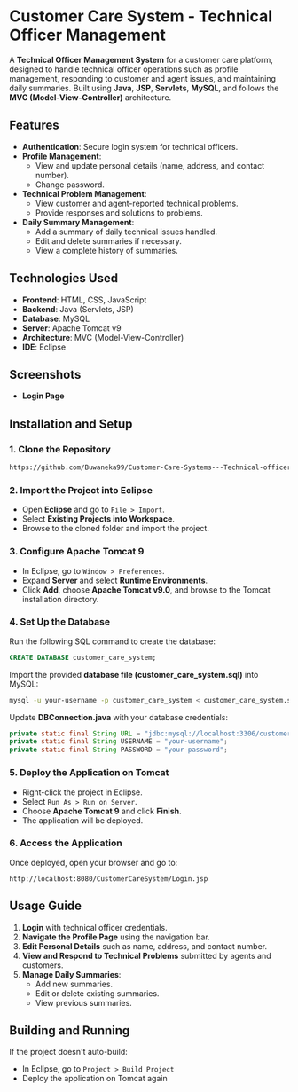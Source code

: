 # Customer Care System - Technical Officer Management

A **Technical Officer Management System** for a customer care platform, designed to handle technical officer operations such as profile management, responding to customer and agent issues, and maintaining daily summaries. Built using **Java**, **JSP**, **Servlets**, **MySQL**, and follows the **MVC (Model-View-Controller)** architecture.

## Features

- **Authentication**: Secure login system for technical officers.
- **Profile Management**:
  - View and update personal details (name, address, and contact number).
  - Change password.
- **Technical Problem Management**:
  - View customer and agent-reported technical problems.
  - Provide responses and solutions to problems.
- **Daily Summary Management**:
  - Add a summary of daily technical issues handled.
  - Edit and delete summaries if necessary.
  - View a complete history of summaries.

## Technologies Used

- **Frontend**: HTML, CSS, JavaScript
- **Backend**: Java (Servlets, JSP)
- **Database**: MySQL
- **Server**: Apache Tomcat v9
- **Architecture**: MVC (Model-View-Controller)
- **IDE**: Eclipse

## Screenshots

- **Login Page**



## Installation and Setup

### 1. Clone the Repository

```bash
https://github.com/Buwaneka99/Customer-Care-Systems---Technical-officer.git
```

### 2. Import the Project into Eclipse

- Open **Eclipse** and go to `File > Import`.
- Select **Existing Projects into Workspace**.
- Browse to the cloned folder and import the project.

### 3. Configure Apache Tomcat 9

- In Eclipse, go to `Window > Preferences`.
- Expand **Server** and select **Runtime Environments**.
- Click **Add**, choose **Apache Tomcat v9.0**, and browse to the Tomcat installation directory.

### 4. Set Up the Database

Run the following SQL command to create the database:

```sql
CREATE DATABASE customer_care_system;
```

Import the provided **database file (**customer_care_system.sql**)** into MySQL:

```bash
mysql -u your-username -p customer_care_system < customer_care_system.sql
```

Update **DBConnection.java** with your database credentials:

```java
private static final String URL = "jdbc:mysql://localhost:3306/customer_care_system";
private static final String USERNAME = "your-username";
private static final String PASSWORD = "your-password";
```

### 5. Deploy the Application on Tomcat

- Right-click the project in Eclipse.
- Select `Run As > Run on Server`.
- Choose **Apache Tomcat 9** and click **Finish**.
- The application will be deployed.

### 6. Access the Application

Once deployed, open your browser and go to:

```
http://localhost:8080/CustomerCareSystem/Login.jsp
```

## Usage Guide

1. **Login** with technical officer credentials.
2. **Navigate the Profile Page** using the navigation bar.
3. **Edit Personal Details** such as name, address, and contact number.
4. **View and Respond to Technical Problems** submitted by agents and customers.
5. **Manage Daily Summaries**:
   - Add new summaries.
   - Edit or delete existing summaries.
   - View previous summaries.

## Building and Running

If the project doesn't auto-build:

- In Eclipse, go to `Project > Build Project`
- Deploy the application on Tomcat again


